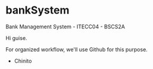 # bankSystem
Bank Management System - ITECC04 - BSCS2A

Hi guise.

For organized workflow, we'll use Github for this purpose.

- Chinito
